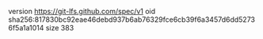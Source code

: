 version https://git-lfs.github.com/spec/v1
oid sha256:817830bc92eae46debd937b6ab76329fce6cb39f6a3457d6dd52736f5a1a1014
size 383
